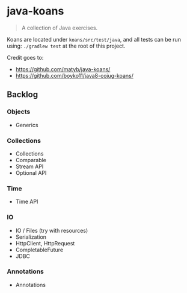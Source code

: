 # java-koans
> A collection of Java exercises. 

Koans are located under `koans/src/test/java`, and all tests can be run using: `./gradlew test` at the root of 
this project.

Credit goes to:
* https://github.com/matyb/java-koans/
* https://github.com/boyko11/java8-cojug-koans/

## Backlog

### Objects
* Generics

### Collections
* Collections
* Comparable
* Stream API
* Optional API

### Time
* Time API

### IO
* IO / Files (try with resources)
* Serialization
* HttpClient, HttpRequest
* CompletableFuture
* JDBC

### Annotations
* Annotations
